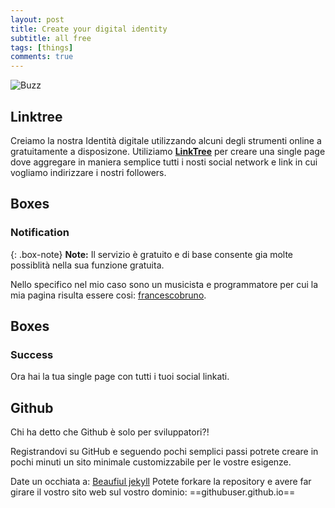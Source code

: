 ```yaml
---
layout: post
title: Create your digital identity
subtitle: all free
tags: [things]
comments: true
---
```


![Buzz](https://media.makeameme.org/created/codes-codes.jpg)

## Linktree

Creiamo la nostra Identità digitale utilizzando alcuni degli strumenti online a gratuitamente a disposizone.
Utiliziamo **[LinkTree](https://linktr.ee/)** per creare una single page dove aggregare in maniera semplice 
tutti i nosti social network e link in cui vogliamo indirizzare i nostri followers.


## Boxes
### Notification

{: .box-note}
**Note:** Il servizio è gratuito e di base consente gia molte possiblità nella sua funzione gratuita.


Nello specifico nel mio caso sono un musicista e programmatore per cui la mia pagina risulta essere cosi:
[francescobruno](https://linktr.ee/francescobruno).

## Boxes
### Success
Ora hai la tua single page con tutti i tuoi social linkati.

## Github

Chi ha detto che Github è solo per sviluppatori?!

Registrandovi su GitHub e seguendo pochi semplici passi potrete creare in pochi minuti un sito minimale
customizzabile per le vostre esigenze.

Date un occhiata a: [Beaufiul jekyll](https://beautifuljekyll.com/)
Potete forkare la repository e avere far girare il vostro sito web sul vostro dominio: ==githubuser.github.io==


